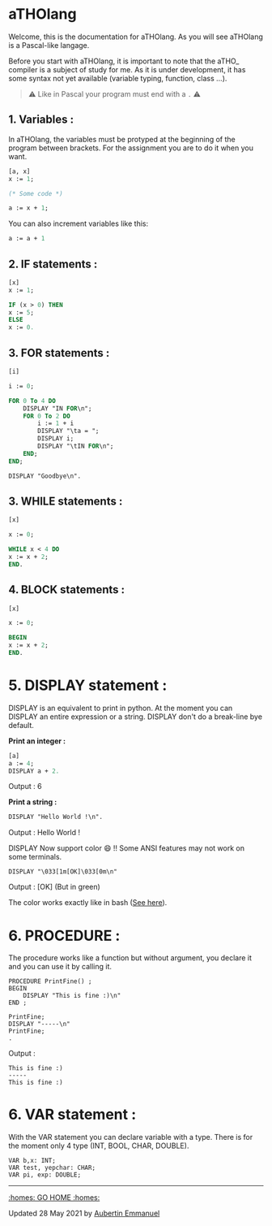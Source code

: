 # aTHOlang

Welcome, this is the documentation for aTHOlang. As you will see aTHOlang is a Pascal-like langage.

Before you start with aTHOlang, it is important to note that the aTHO_ compiler is a subject of study for me. As it is under development, it has some syntax not yet available (variable typing, function, class ...).

> :warning: Like in Pascal your program must end with a `.` :warning:
## 1. **Variables :**

In aTHOlang, the variables must be protyped at the beginning of the program between brackets. For the assignment you are to do it when you want.
```pascal
[a, x]
x := 1;

(* Some code *)

a := x + 1;
```
You can also increment variables like this:
```pascal
a := a + 1
```
## 2. **IF statements :**

```pascal
[x]
x := 1;

IF (x > 0) THEN
x := 5;
ELSE
x := 0.
```
## 3. **FOR statements :**
```pascal
[i]

i := 0;

FOR 0 To 4 DO
    DISPLAY "IN FOR\n";
    FOR 0 To 2 DO
        i := 1 + i
        DISPLAY "\ta = ";
        DISPLAY i;
        DISPLAY "\tIN FOR\n";
    END;
END;

DISPLAY "Goodbye\n".
```
## 3. **WHILE statements :**

```pascal
[x]

x := 0;

WHILE x < 4 DO
x := x + 2;
END.
```
## 4. **BLOCK statements :**

```pascal
[x]

x := 0;

BEGIN
x := x + 2;
END.
```

# 5. **DISPLAY statement :**

DISPLAY is an equivalent to print in python. At the moment you can DISPLAY an entire expression or a string. DISPLAY don't do a break-line bye default.



**Print an integer :** 
```pascal
[a]
a := 4;
DISPLAY a + 2.
```
Output : 6

**Print a string :**
```pascal
DISPLAY "Hello World !\n".
```

Output : Hello World !


DISPLAY Now support color :smile: !! Some ANSI features may not work on some terminals.

```
DISPLAY "\033[1m[OK]\033[0m\n"
```

Output : [OK] (But in green)

The color works exactly like in bash ([See here](https://misc.flogisoft.com/bash/tip_colors_and_formatting)).

# 6. **PROCEDURE :**

The procedure works like a function but without argument, you declare it and you can use it by calling it.

```
PROCEDURE PrintFine() ;
BEGIN
    DISPLAY "This is fine :)\n"
END ;

PrintFine;
DISPLAY "-----\n"
PrintFine;
.
```
Output :
```
This is fine :)
-----
This is fine :)
```

# 6. **VAR statement :**

With the VAR statement you can declare variable with a type. There is for the moment only 4 type (INT, BOOL, CHAR, DOUBLE).

```
VAR b,x: INT;
VAR test, yepchar: CHAR;
VAR pi, exp: DOUBLE;
```



----
[:homes:  GO HOME :homes:](home)

Updated 28 May 2021 by [Aubertin Emmanuel](https://www.linkedin.com/in/emmanuel-aubertin/)